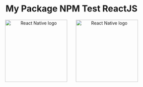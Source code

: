 <div align="center">

  # My Package NPM Test ReactJS
  
</div>

<div align="center"> 
  <img src="https://logodix.com/logo/1974428.png" alt="React Native logo" width="200" /> &nbsp; &nbsp; &nbsp;
  <img src="https://cdn4.iconfinder.com/data/icons/logos-3/600/React.js_logo-512.png" alt="React Native logo" width="200" />
</div>  

